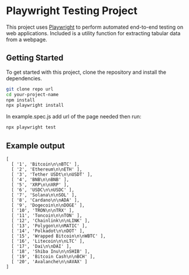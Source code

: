 # Playwright Testing Project

This project uses [Playwright](https://playwright.dev/) to perform automated end-to-end testing on web applications. Included is a utility function for extracting tabular data from a webpage.

## Getting Started

To get started with this project, clone the repository and install the dependencies.

```bash
git clone repo url
cd your-project-name
npm install
npx playwright install
```
In example.spec.js add url of the page needed then run:

```bash
npx playwright test
```

## Example output

```
[
  [ '1', 'Bitcoin\n\nBTC' ],
  [ '2', 'Ethereum\n\nETH' ],
  [ '3', 'Tether USDt\n\nUSDT' ],
  [ '4', 'BNB\n\nBNB' ],
  [ '5', 'XRP\n\nXRP' ],
  [ '6', 'USDC\n\nUSDC' ],
  [ '7', 'Solana\n\nSOL' ],
  [ '8', 'Cardano\n\nADA' ],
  [ '9', 'Dogecoin\n\nDOGE' ],
  [ '10', 'TRON\n\nTRX' ],
  [ '11', 'Toncoin\n\nTON' ],
  [ '12', 'Chainlink\n\nLINK' ],
  [ '13', 'Polygon\n\nMATIC' ],
  [ '14', 'Polkadot\n\nDOT' ],
  [ '15', 'Wrapped Bitcoin\n\nWBTC' ],
  [ '16', 'Litecoin\n\nLTC' ],
  [ '17', 'Dai\n\nDAI' ],
  [ '18', 'Shiba Inu\n\nSHIB' ],
  [ '19', 'Bitcoin Cash\n\nBCH' ],
  [ '20', 'Avalanche\n\nAVAX' ]
]
```
